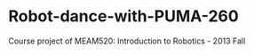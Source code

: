 Robot-dance-with-PUMA-260
=========================

Course project of MEAM520: Introduction to Robotics - 2013 Fall
